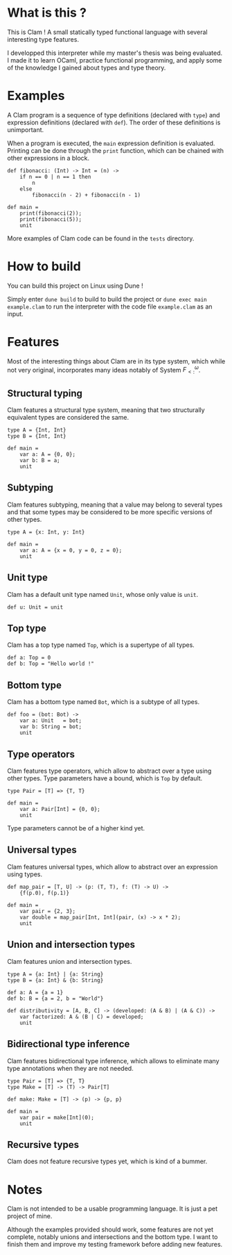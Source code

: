 # What is this ?

This is Clam ! A small statically typed functional language with several interesting type features.

I developped this interpreter while my master's thesis was being evaluated. I made it to learn OCaml, practice functional programming, and apply some of the knowledge I gained about types and type theory.

# Examples

A Clam program is a sequence of type definitions (declared with `type`) and expression definitions (declared with `def`). The order of these definitions is unimportant.

When a program is executed, the `main` expression definition is evaluated. Printing can be done through the `print` function, which can be chained with other expressions in a block.

```
def fibonacci: (Int) -> Int = (n) ->
    if n == 0 | n == 1 then
        n
    else
        fibonacci(n - 2) + fibonacci(n - 1)

def main =
    print(fibonacci(2));
    print(fibonacci(5));
    unit
```

More examples of Clam code can be found in the `tests` directory.

# How to build

You can build this project on Linux using Dune !

Simply enter `dune build` to build to build the project or `dune exec main example.clam` to run the interpreter with the code file `example.clam` as an input.

# Features

Most of the interesting things about Clam are in its type system, which while not very original, incorporates many ideas notably of System $F^ω_{<:}$.

## Structural typing

Clam features a structural type system, meaning that two structurally equivalent types are considered the same.

```
type A = {Int, Int}
type B = {Int, Int}

def main =
    var a: A = {0, 0};
    var b: B = a;
    unit
```

## Subtyping

Clam features subtyping, meaning that a value may belong to several types and that some types may be considered to be more specific versions of other types.

```
type A = {x: Int, y: Int}

def main =
    var a: A = {x = 0, y = 0, z = 0};
    unit
```

## Unit type

Clam has a default unit type named `Unit`, whose only value is `unit`.

```
def u: Unit = unit
```

## Top type

Clam has a top type named `Top`, which is a supertype of all types.

```
def a: Top = 0
def b: Top = "Hello world !"
```

## Bottom type

Clam has a bottom type named `Bot`, which is a subtype of all types.

```
def foo = (bot: Bot) ->
    var a: Unit   = bot;
    var b: String = bot;
    unit
```

## Type operators

Clam features type operators, which allow to abstract over a type using other types. Type parameters have a bound, which is `Top` by default.

```
type Pair = [T] => {T, T}

def main =
    var a: Pair[Int] = {0, 0};
    unit
```

Type parameters cannot be of a higher kind yet.

## Universal types

Clam features universal types, which allow to abstract over an expression using types.

```
def map_pair = [T, U] -> (p: (T, T), f: (T) -> U) ->
    {f(p.0), f(p.1)}

def main =
    var pair = {2, 3};
    var double = map_pair[Int, Int](pair, (x) -> x * 2);
    unit
```

## Union and intersection types

Clam features union and intersection types.

```
type A = {a: Int} | {a: String}
type B = {a: Int} & {b: String}

def a: A = {a = 1}
def b: B = {a = 2, b = "World"}

def distributivity = [A, B, C] -> (developed: (A & B) | (A & C)) ->
    var factorized: A & (B | C) = developed;
    unit
```

## Bidirectional type inference

Clam features bidirectional type inference, which allows to eliminate many type annotations when they are not needed.

```
type Pair = [T] => {T, T}
type Make = [T] -> (T) -> Pair[T]

def make: Make = [T] -> (p) -> {p, p}

def main =
    var pair = make[Int](0);
    unit
```

## Recursive types

Clam does not feature recursive types yet, which is kind of a bummer.

# Notes

Clam is not intended to be a usable programming language. It is just a pet project of mine.

Although the examples provided should work, some features are not yet complete, notably unions and intersections and the bottom type. I want to finish them and improve my testing framework before adding new features.
